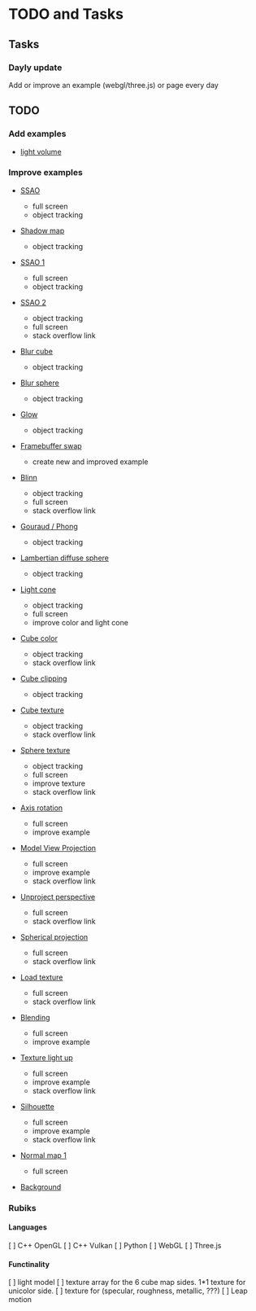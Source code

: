 # TODO and Tasks

## Tasks

### Dayly update

Add or improve an example (webgl/three.js) or page every day

## TODO

### Add examples

- [light volume](https://threejs.org/examples/webgl_postprocessing_godrays.html)

### Improve examples

- [SSAO](https://rabbid76.github.io/graphics-snippets/html/technique/ssao.html)
  - full screen
  - object tracking

- [Shadow map](https://rabbid76.github.io/graphics-snippets/html/stackoverflow/shadow_map.html)
  - object tracking

- [SSAO 1](https://rabbid76.github.io/graphics-snippets/html/stackoverflow/ssao_simple.html)
  - full screen
  - object tracking

- [SSAO 2](https://rabbid76.github.io/graphics-snippets/html/stackoverflow/ssao_simple_b.html)
  - object tracking
  - full screen
  - stack overflow link

- [Blur cube](https://rabbid76.github.io/graphics-snippets/html/stackoverflow/blur_cube_color.html)
  - object tracking

- [Blur sphere](https://rabbid76.github.io/graphics-snippets/html/stackoverflow/blur_sphere_texture.html)
  - object tracking

- [Glow](https://rabbid76.github.io/graphics-snippets/html/stackoverflow/glow.html)
  - object tracking

- [Framebuffer swap](https://rabbid76.github.io/graphics-snippets/html/stackoverflow/alternate_framebuffers.html)
  - create new and improved example

- [Blinn](https://rabbid76.github.io/graphics-snippets/html/stackoverflow/blinn.html)
  - object tracking
  - full screen
  - stack overflow link

- [Gouraud / Phong](https://rabbid76.github.io/graphics-snippets/html/stackoverflow/gouraud_phong.html)
  - object tracking

- [Lambertian diffuse sphere](https://rabbid76.github.io/graphics-snippets/html/stackoverflow/lambertian_sphere.html)
  - object tracking

- [Light cone](https://rabbid76.github.io/graphics-snippets/html/stackoverflow/light_cone.html)
  - object tracking
  - full screen
  - improve color and light cone

- [Cube color](https://rabbid76.github.io/graphics-snippets/html/stackoverflow/cube_color.html)
  - object tracking
  - stack overflow link

- [Cube clipping](https://rabbid76.github.io/graphics-snippets/html/stackoverflow/clip_cube.html)
  - object tracking

- [Cube texture](https://rabbid76.github.io/graphics-snippets/html/stackoverflow/cube_texture.html)
  - object tracking
  - stack overflow link

- [Sphere texture](https://rabbid76.github.io/graphics-snippets/html/stackoverflow/sphere_texture.html)
  - object tracking
  - full screen
  - improve texture
  - stack overflow link

- [Axis rotation](https://rabbid76.github.io/graphics-snippets/html/stackoverflow/axis_rotation.html)
  - full screen
  - improve example

- [Model View Projection](https://rabbid76.github.io/graphics-snippets/html/stackoverflow/model_view_projection.html)
  - full screen
  - improve example
  - stack overflow link

- [Unproject perspective](https://rabbid76.github.io/graphics-snippets/html/stackoverflow/unproject_perspective.html)
  - full screen
  - stack overflow link

- [Spherical projection](https://rabbid76.github.io/graphics-snippets/html/stackoverflow/spherical_projection.html)
  - full screen
  - stack overflow link

- [Load texture](https://rabbid76.github.io/graphics-snippets/html/stackoverflow/texture_load.html)
  - full screen
  - stack overflow link

- [Blending](https://rabbid76.github.io/graphics-snippets/html/stackoverflow/blending.html)
  - full screen
  - improve example

- [Texture light up](https://rabbid76.github.io/graphics-snippets/html/stackoverflow/texture_light_up.html)
  - full screen
  - improve example
  - stack overflow link

- [Silhouette](https://rabbid76.github.io/graphics-snippets/html/stackoverflow/silhouette.html)
  - full screen
  - improve example
  - stack overflow link

- [Normal map 1](https://rabbid76.github.io/graphics-snippets/html/stackoverflow/normalmap1.html)
  - full screen

- [Background](https://rabbid76.github.io/graphics-snippets/html/stackoverflow/background_cube_poor_webgl.html)


### Rubiks

#### Languages

[ ] C++ OpenGL
[ ] C++ Vulkan
[ ] Python
[ ] WebGL
[ ] Three.js

#### Functinality

[ ] light model 
    [ ] texture array for the 6 cube map sides. 1*1 texture for unicolor side.
    [ ] texture for (specular, roughness, metallic, ???)
[ ] Leap motion